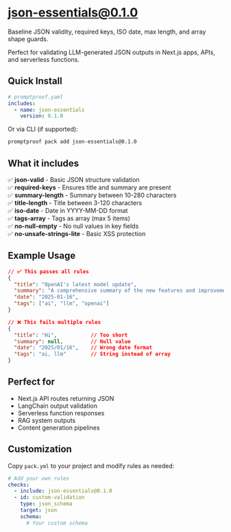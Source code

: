 # json-essentials@0.1.0

Baseline JSON validity, required keys, ISO date, max length, and array shape guards.

Perfect for validating LLM-generated JSON outputs in Next.js apps, APIs, and serverless functions.

## Quick Install

```yaml
# promptproof.yaml
includes:
  - name: json-essentials
    version: 0.1.0
```

Or via CLI (if supported):
```bash
promptproof pack add json-essentials@0.1.0
```

## What it includes

✅ **json-valid** - Basic JSON structure validation  
✅ **required-keys** - Ensures title and summary are present  
✅ **summary-length** - Summary between 10-280 characters  
✅ **title-length** - Title between 3-120 characters  
✅ **iso-date** - Date in YYYY-MM-DD format  
✅ **tags-array** - Tags as array (max 5 items)  
✅ **no-null-empty** - No null values in key fields  
✅ **no-unsafe-strings-lite** - Basic XSS protection  

## Example Usage

```json
// ✅ This passes all rules
{
  "title": "OpenAI's latest model update",
  "summary": "A comprehensive summary of the new features and improvements.",
  "date": "2025-01-16",
  "tags": ["ai", "llm", "openai"]
}

// ❌ This fails multiple rules
{
  "title": "Hi",           // Too short
  "summary": null,         // Null value
  "date": "2025/01/16",    // Wrong date format
  "tags": "ai, llm"        // String instead of array
}
```

## Perfect for

- Next.js API routes returning JSON
- LangChain output validation
- Serverless function responses
- RAG system outputs
- Content generation pipelines

## Customization

Copy `pack.yml` to your project and modify rules as needed:

```yaml
# Add your own rules
checks:
  - include: json-essentials@0.1.0
  - id: custom-validation
    type: json_schema
    target: json
    schema:
      # Your custom schema
```
